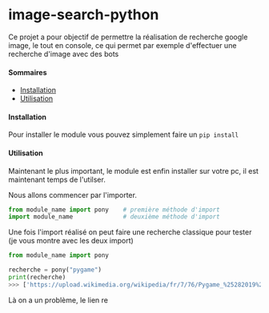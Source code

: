 # image-search-python
 


Ce projet a pour objectif de permettre la réalisation de recherche google image, le tout en console, ce qui permet par exemple d'effectuer une recherche d'image avec des bots 


#### Sommaires 

- [Installation](https://github.com/gamingdy/image-search-python/tree/dev/docs#installation)
- [Utilisation](https://github.com/gamingdy/image-search-python/tree/dev/docs#utilisation)

#### Installation

Pour installer le module vous pouvez simplement faire un ``pip install``

#### Utilisation

Maintenant le plus important, le module est enfin installer sur votre pc, il est maintenant temps de l'utilser.

Nous allons commencer par l'importer.

```py
from module_name import pony    # première méthode d'import
import module_name              # deuxième méthode d'import
```

Une fois l'import réalisé on peut faire une recherche classique pour tester (je vous montre avec les deux import)

```py
from module_name import pony

recherche = pony("pygame")
print(recherche)
>>> ['https://upload.wikimedia.org/wikipedia/fr/7/76/Pygame_%25282019%2529_Logo.png']
```
Là on a un problème, le lien re

```py

```

